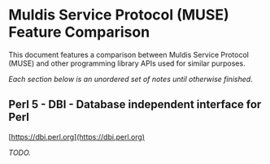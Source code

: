 # Muldis Service Protocol (MUSE) Feature Comparison

This document features a comparison between Muldis Service Protocol (MUSE)
and other programming library APIs used for similar purposes.

*Each section below is an unordered set of notes until otherwise finished.*

## Perl 5 - DBI - Database independent interface for Perl

[https://dbi.perl.org](https://dbi.perl.org)

*TODO.*
